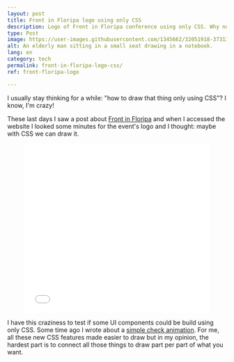 ```yaml
---
layout: post
title: Front in Floripa logo using only CSS
description: Logo of Front in Floripa conference using only CSS. Why not?
type: Post
image: https://user-images.githubusercontent.com/1345662/32051918-37313570-ba35-11e7-9f41-7debc4a660d5.jpg
alt: An elderly man sitting in a small seat drawing in a notebook.
lang: en
category: tech
permalink: front-in-floripa-logo-css/
ref: front-floripa-logo

---
```

I usually stay thinking for a while: "how to draw that thing only using CSS"? I know, I'm crazy!

These last days I saw a post about [Front in Floripa](http://frontinfloripa.com.br/) and when I accessed the website I looked some minutes for the event's logo and I thought: maybe with CSS we can draw it.

<figure class="text-center loading">
<iframe height='389' scrolling='no' title='Front in Floripa CSS logo' src='//codepen.io/raphaelfabeni/embed/Jrerxb/?height=389&theme-id=dark&default-tab=result&embed-version=2' frameborder='no' allowtransparency='true' allowfullscreen='true' style='width: 100%;'>See the Pen <a href='https://codepen.io/raphaelfabeni/pen/Jrerxb/'>Front in Floripa CSS logo</a> by Raphael Fabeni (<a href='https://codepen.io/raphaelfabeni'>@raphaelfabeni</a>) on <a href='https://codepen.io'>CodePen</a>.</iframe>
</figure>

I have this craziness to test if some UI components could be build using only CSS. Some time ago I wrote about a [simple check animation](/simple-check-animation/). For me, all these new CSS features made easier to draw but in my opinion, the hardest part is to connect all those things to draw part per part of what you want.
